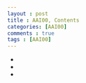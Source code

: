 ```yaml
---
layout : post
title : AAI00, Contents
categories: [AAI00]
comments : true
tags : [AAI00]
---
```


- <a href='' class='jb-medium'></a>
- <a href='' class='jb-medium'></a>
- <a href='' class='jb-medium'></a>
